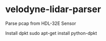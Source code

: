 velodyne-lidar-parser
=====================

Parse pcap from HDL-32E Sensor

Install dpkt
sudo apt-get install python-dpkt

